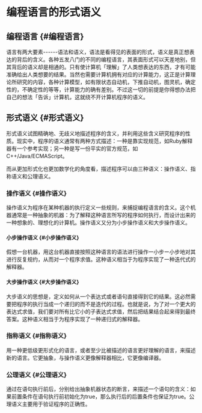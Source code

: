 # 编程语言的形式语义


## 编程语言 {#编程语言}

语言有两大要素------语法和语义，语法是看得见的表面的形式，语义是真正想表达的背后的含义。各种五发八门的不同的编程语言，其表面形式可以天差地别，但其背后的语义却是相通的。只有使计算机「理解」了人类想表达的东西，才有可能准确给出人类想要的结果。当然也需要计算机拥有对应的计算能力，这正是计算理论所研究的内容，各种计算模型，如有限状态自动机，下推自动机，图灵机，确定性的，不确定性的等等，计算能力的确有差别。不过这一切的前提是你得想办法把自己的想法「告诉」计算机，这就绕不开计算机程序的语义。


## 形式语义 {#形式语义}

形式语义试图精确地、无歧义地描述程序的含义，并利用这些含义研究程序的性质。现实中，程序的语义通常有两种方式描述：一种是靠实现规范，如Ruby解释器有一个参考实现；另一种是写一份平实的官方规范，如C++/Java/ECMAScript。

而从更加形式化也更加数学化的角度看，描述程序可以由三种语义：操作语义、指称语义和公理语义。


### 操作语义 {#操作语义}

操作语义为程序在某种机器的执行定义一些规则，来捕捉编程语言的含义。这个机器通常是一种抽象的机器：为了解释这种语言所写的程序如何执行，而设计出来的一种想象的、理想化的计算机。操作语义又分为小步操作语义和大步操作语义。


#### 小步操作语义 {#小步操作语义}

假想一台机器，用这台机器直接按照这种语言的语法进行操作一小步ー小步地对其进行反复规约，从而对一个程序求值。这种语义相当于为程序实现了一种迭代式的解释器。


#### 大步操作语义 {#大步操作语义}

大步语义的思想是，定义如何从一个表达式或者语句直接得到它的结果。这必然需要把程序的执行当成一个递归的而不是迭代的过程。也就是说，为了对一个更大的表达式求值，我们要对所有比它小的子表达式求值，然后把结果结合起来得到最终答案。这种语义相当于为程序实现了一种递归式的解释器。


### 指称语义 {#指称语义}

用一种更低级更形式化的语言，或者至少比被描述的语言更好理解的语言，来描述新的语言。它更抽象，与操作语义更像解释器相比，它更像编译器。


### 公理语义 {#公理语义}

通过在语句执行前后，分别给出抽象机器状态的断言，来描述一个语句的含义：如果前置条件在语句执行前初始化为true，那么执行后的后置条件也保证为true。公理语义主要用于验证程序的正确性。

